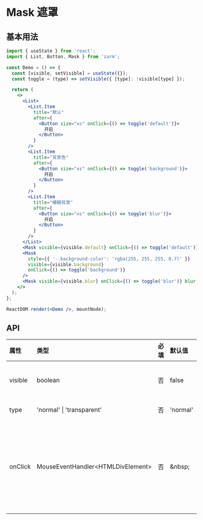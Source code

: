 # Mask 遮罩

## 基本用法

```jsx
import { useState } from 'react';
import { List, Button, Mask } from 'zarm';

const Demo = () => {
  const [visible, setVisible] = useState({});
  const toggle = (type) => setVisible({ [type]: !visible[type] });

  return (
    <>
      <List>
        <List.Item
          title="默认"
          after={
            <Button size="xs" onClick={() => toggle('default')}>
              开启
            </Button>
          }
        />
        <List.Item
          title="背景色"
          after={
            <Button size="xs" onClick={() => toggle('background')}>
              开启
            </Button>
          }
        />
        <List.Item
          title="模糊背景"
          after={
            <Button size="xs" onClick={() => toggle('blur')}>
              开启
            </Button>
          }
        />
      </List>
      <Mask visible={visible.default} onClick={() => toggle('default')} />
      <Mask
        style={{ '--background-color': 'rgba(255, 255, 255, 0.7)' }}
        visible={visible.background}
        onClick={() => toggle('background')}
      />
      <Mask visible={visible.blur} onClick={() => toggle('blur')} blur />
    </>
  );
};

ReactDOM.render(<Demo />, mountNode);
```

## API

| 属性    | 类型                               | 必填 | 默认值   | 说明                 |
| :------ | :--------------------------------- | :--- | :------- | :------------------- |
| visible | boolean                            | 否   | false    | 是否显示             |
| type    | 'normal' \| 'transparent'          | 否   | 'normal' | 类型                 |
| onClick | MouseEventHandler<HTMLDivElement\> | 否   | \&nbsp;  | 点击后触发的回调函数 |
